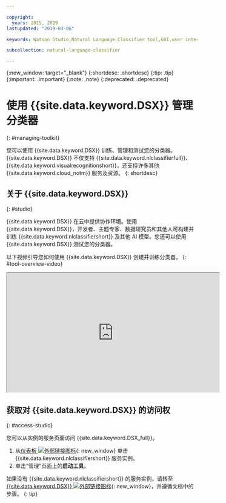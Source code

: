 ```yaml
---

copyright:
  years: 2015, 2019
lastupdated: "2019-03-06"

keywords: Watson Studio,Natural Language Classifier tool,GUI,user interface

subcollection: natural-language-classifier

---
```


{:new_window: target="_blank"}
{:shortdesc: .shortdesc}
{:tip: .tip}
{:important: .important}
{:note: .note}
{:deprecated: .deprecated}

<!-- Link definitions -->

[cloud-dashboard-watson]: https://{DomainName}/dashboard/apps?category=ai
[watson-studio-reg]: https://dataplatform.cloud.ibm.com/registration/stepone?context=wdp

# 使用 {{site.data.keyword.DSX}} 管理分类器
{: #managing-toolkit}

您可以使用 {{site.data.keyword.DSX}} 训练、管理和测试您的分类器。{{site.data.keyword.DSX}} 不仅支持 {{site.data.keyword.nlclassifierfull}}、{{site.data.keyword.visualrecognitionshort}}，还支持许多其他 {{site.data.keyword.cloud_notm}} 服务及资源。
{: shortdesc}

## 关于 {{site.data.keyword.DSX}}
{: #studio}

{{site.data.keyword.DSX}} 在云中提供协作环境。使用 {{site.data.keyword.DSX}}，开发者、主题专家、数据研究员和其他人可构建并训练 {{site.data.keyword.nlclassifiershort}} 及其他 AI 模型。您还可以使用 {{site.data.keyword.DSX}} 测试您的分类器。

以下视频引导您如何使用 {{site.data.keyword.DSX}} 创建并训练分类器。
{: #tool-overview-video}

<iframe class="embed-responsive-item" id="youtubeplayer" title="IBM Watson Studio：创建并训练 Natural Language Classifier 模型" type="text/html" width="560" height="315" src="https://www.youtube.com/embed/_gHeeX4lFwo" webkitallowfullscreen mozallowfullscreen allowfullscreen gesture="media" allow="encrypted-media"></iframe>

## 获取对 {{site.data.keyword.DSX}} 的访问权
{: #access-studio}

您可以从实例的服务页面访问 {{site.data.keyword.DSX_full}}。

1.  从[仪表板 ![外部链接图标](../../icons/launch-glyph.svg "外部链接图标")][cloud-dashboard-watson]{: new_window} 单击 {{site.data.keyword.nlclassifiershort}} 服务实例。
1.  单击“管理”页面上的**启动工具**。

如果没有 {{site.data.keyword.nlclassifiershort}} 的服务实例，请转至 [{{site.data.keyword.DSX}} ![外部链接图标](../../icons/launch-glyph.svg "外部链接图标")][watson-studio-reg]{: new_window}，并遵循文档中的步骤。
{: tip}
